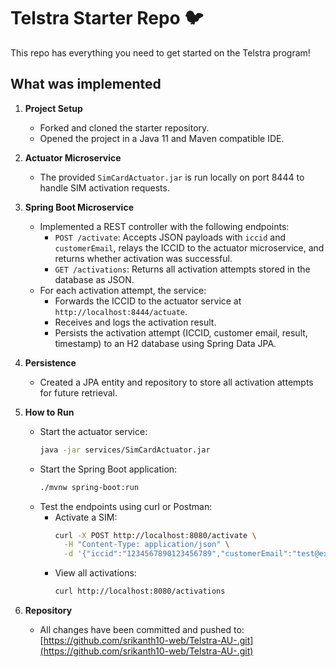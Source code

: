 # Telstra Starter Repo :bird:

This repo has everything you need to get started on the Telstra program!

## What was implemented

1. **Project Setup**
   - Forked and cloned the starter repository.
   - Opened the project in a Java 11 and Maven compatible IDE.

2. **Actuator Microservice**
   - The provided `SimCardActuator.jar` is run locally on port 8444 to handle SIM activation requests.

3. **Spring Boot Microservice**
   - Implemented a REST controller with the following endpoints:
     - `POST /activate`: Accepts JSON payloads with `iccid` and `customerEmail`, relays the ICCID to the actuator microservice, and returns whether activation was successful.
     - `GET /activations`: Returns all activation attempts stored in the database as JSON.
   - For each activation attempt, the service:
     - Forwards the ICCID to the actuator service at `http://localhost:8444/actuate`.
     - Receives and logs the activation result.
     - Persists the activation attempt (ICCID, customer email, result, timestamp) to an H2 database using Spring Data JPA.

4. **Persistence**
   - Created a JPA entity and repository to store all activation attempts for future retrieval.

5. **How to Run**
   - Start the actuator service:
     ```sh
     java -jar services/SimCardActuator.jar
     ```
   - Start the Spring Boot application:
     ```sh
     ./mvnw spring-boot:run
     ```
   - Test the endpoints using curl or Postman:
     - Activate a SIM:
       ```sh
       curl -X POST http://localhost:8080/activate \
         -H "Content-Type: application/json" \
         -d '{"iccid":"1234567890123456789","customerEmail":"test@example.com"}'
       ```
     - View all activations:
       ```sh
       curl http://localhost:8080/activations
       ```

6. **Repository**
   - All changes have been committed and pushed to: [https://github.com/srikanth10-web/Telstra-AU-.git](https://github.com/srikanth10-web/Telstra-AU-.git)
